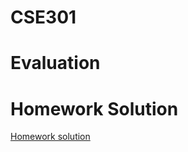 # CSE301

# Evaluation

# Homework Solution

[Homework solution](https://github.com/bxinformations/BX-information/tree/main/CS/CSE301)